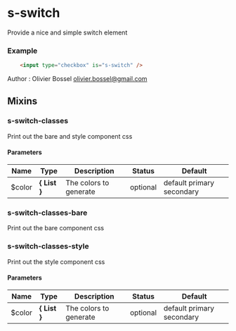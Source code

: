 # s-switch

Provide a nice and simple switch element


### Example
```html
	<input type="checkbox" is="s-switch" />
```
Author : Olivier Bossel [olivier.bossel@gmail.com](mailto:olivier.bossel@gmail.com)


## Mixins


### s-switch-classes

Print out the bare and style component css


#### Parameters
Name  |  Type  |  Description  |  Status  |  Default
------------  |  ------------  |  ------------  |  ------------  |  ------------
$color  |  **{ List<Color> }**  |  The colors to generate  |  optional  |  default primary secondary


### s-switch-classes-bare

Print out the bare component css


### s-switch-classes-style

Print out the style component css


#### Parameters
Name  |  Type  |  Description  |  Status  |  Default
------------  |  ------------  |  ------------  |  ------------  |  ------------
$color  |  **{ List<Color> }**  |  The colors to generate  |  optional  |  default primary secondary